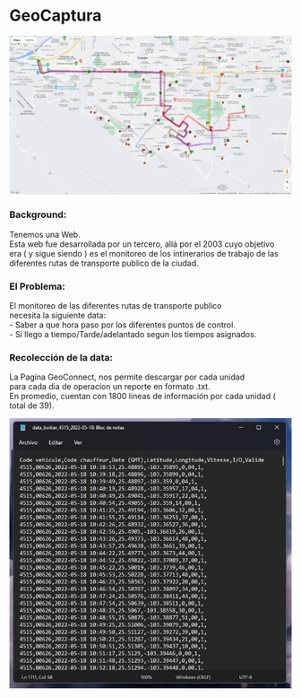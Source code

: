 # GeoCaptura

<img src="https://github.com/FranciscoNunezH/GeoCaptura/blob/main/scr/Geoconnect%20%20Image.jpg" width="1200">

<h3 align="left"> Background: </h3>
<p align="left"> Tenemos una Web. <br>
Esta web fue desarrollada por un tercero, allá por el 2003 cuyo objetivo <br>
era ( y sigue siendo ) es el monitoreo de los intinerarios de trabajo de las <br>
diferentes rutas de transporte publico de la ciudad. </p>

<h3 align="left"> El Problema: </h3>
<p align="left"> El monitoreo de las diferentes rutas de transporte publico <br>
necesita la siguiente data: <br>
- Saber a que hora paso por los diferentes puntos de control.<br>
- Si llego a tiempo/Tarde/adelantado segun los tiempos asignados.<br>
 </p>
 
<h3 align="left"> Recolección de la data: </h3>
<p align="left"> La Pagina GeoConnect, nos permite descargar por cada unidad <br>
para cada dia de operacion un reporte en formato .txt. <br>
En promedio, cuentan con 1800 lineas de información por cada unidad ( total de 39).
</p>
<img src="https://github.com/FranciscoNunezH/GeoCaptura/blob/main/scr/Data.jpg">
 

